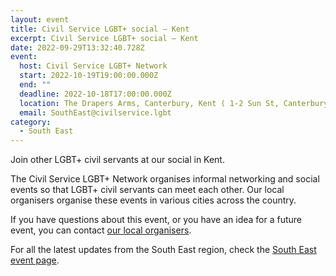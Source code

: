 ```yaml
---
layout: event
title: Civil Service LGBT+ social – Kent
excerpt: Civil Service LGBT+ social – Kent
date: 2022-09-29T13:32:40.728Z
event:
  host: Civil Service LGBT+ Network
  start: 2022-10-19T19:00:00.000Z
  end: ""
  deadline: 2022-10-18T17:00:00.000Z
  location: The Drapers Arms, Canterbury, Kent ( 1-2 Sun St, Canterbury CT1 2HX)
  email: SouthEast@civilservice.lgbt
category:
  - South East
---
```

Join other LGBT+ civil servants at our social in Kent.

The Civil Service LGBT+ Network organises informal networking and social events so that LGBT+ civil servants can meet each other. Our local organisers organise these events in various cities across the country.

If you have questions about this event, or you have an idea for a future event, you can contact [our local organisers](https://www.civilservice.lgbt/team).

For all the latest updates from the South East region, check the [South East event page](https://www.civilservice.lgbt/topic/south-east).